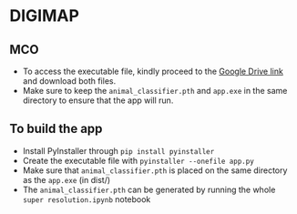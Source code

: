 # DIGIMAP 

## MCO
- To access the executable file, kindly proceed to the [Google Drive link](https://drive.google.com/drive/folders/1Rqbfg1ip_Ftxvo6M5-1zIJe_NtRCOgyM?usp=drive_link) and download both files.
- Make sure to keep the `animal_classifier.pth` and `app.exe` in the same directory to ensure that the app will run.

## To build the app
- Install PyInstaller through `pip install pyinstaller`
- Create the executable file with `pyinstaller --onefile app.py`
- Make sure that `animal_classifier.pth` is placed on the same directory as the `app.exe` (in dist/)
- The `animal_classifier.pth` can be generated by running the whole `super resolution.ipynb` notebook

